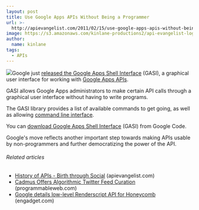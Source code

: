 ```yaml
---
layout: post
title: Use Google Apps APIs Without Being a Programmer
url: >-
  http://apievangelist.com/2011/02/15/use-google-apps-apis-without-being-a-programmer/
image: https://s3.amazonaws.com/kinlane-productions2/api-evangelist-logos/api-evangelist-butterfly-vertical.png
author:
  name: kinlane
tags:
  - APIs
---
```

[![](http://4.bp.blogspot.com/-VHUtwDjR_-o/TVnGFPWQWfI/AAAAAAAAABg/6A0r7HBToVY/s400/image00.png)](http://google-opensource.blogspot.com/2011/02/use-google-apps-apis-without-writing.html)Google just [released the Google Apps Shell Interface](http://google-opensource.blogspot.com/2011/02/use-google-apps-apis-without-writing.html) (GASI), a graphical user interface for working with [Google Apps APIs](http://code.google.com/googleapps/).

GASI allows Google Apps administrators to make certain API calls through a graphical user interface without having to write programs.

The GASI library provides a list of available commands to get going, as well as allowing [command line interface](http://en.wikipedia.org/wiki/Command-line_interface "Command-line interface").

You can [download Google Apps Shell Interface](http://code.google.com/p/google-apps-shell/) (GASI) from Google Code.

Google's move reflects another important step towards making APIs usable by non-programmers and further democratizing the power of the API.

###### Related articles

*   [History of APIs - Birth through Social](http://apievangelist.com/2011/02/10/history-of-apis-birth-through-social/) (apievangelist.com)
*   [Cadmus Offers Algorithmic Twitter Feed Curation](http://blog.programmableweb.com/2011/02/15/cadmus-offers-algorithmic-twitter-feed-curation/) (programmableweb.com)
*   [Google details low-level Renderscript API for Honeycomb](http://www.engadget.com/2011/02/11/google-details-low-level-renderscript-api-for-honeycomb/?icid=zemanta) (engadget.com)
